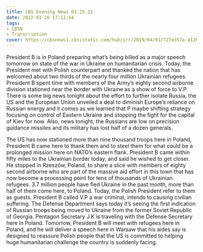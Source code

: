 ```yaml
---
title: CBS Evening News 03.25.22
date: 2022-03-26 17:11:54
tags:
- CBSN
- Transcription
cover: https://cbsnews1.cbsistatic.com/hub/i/r/2019/04/01/727e357a-a126-4138-a2c5-4d3222669d57/thumbnail/640x360/3ff2761028dc5c65cc4f07acd54bcd5c/cbsn2-logo-1920x1080.jpg
---
```

President B is in Poland preparing what’s being billed as a major speech tomorrow on state of the war in Ukraine on humanitarian crisis. Today, the President met with Polish counterpart and thanked the nation that has welcomed about two thirds of the nearly four million Ukrainian refugees. President B spent time with members of the Army’s eighty second airborne division stationed near the border with Ukraine as a show of force to V.P. There is some big news tonight about the effort to further isolate Russia, the US and the European Union unveiled a deal to diminish Europe’s reliance on Russian energy and it comes as we learned that P maybe shifting strategy focusing on control of Eastern Ukraine and stopping the fight for the capital of Kiev for now. Also, news tonight, the Russians are low on precision guidance missiles and its military has lost half of a dozen generals.

The US has now stationed more than nine thousand troops here in Poland, President B came here to thank them and to steel them for what could be a prolonged mission here on NATO’s eastern flank. President B came within fifty miles to the Ukrainian border today, and said he wished to get closer. He stopped in Rzeszów, Poland, to share a slice with members of eighty second airborne who are part of the massive aid effort in this town that has now become a processing point for tens of thousands of Ukrainian refugees. 3.7 million people have fled Ukraine in the past month, more than half of them come here, to Poland. Today, the Polish President refer to them as guests. President B called V.P a war criminal, intends to causing civilian suffering. The Defense Department says today it’s seeing the first indication of Russian troops being moved to Ukraine from the former Soviet Republic of Georgia. Pentagon Secretary J.K is traveling with the Defense Secretary here in Poland. Tomorrow, President B will meet with refugees 	here in Poland, and he will deliver a speech here in Warsaw that his aides say is designed to reassure Polish people that the US is committed to helping huge humanitarian challenge the country is suddenly facing.  
